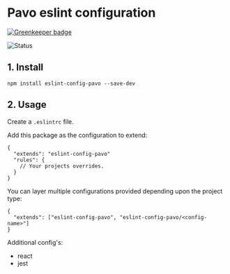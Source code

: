 # Pavo eslint configuration

[![Greenkeeper badge](https://badges.greenkeeper.io/jamiemagique/eslint-config-pavo.svg)](https://greenkeeper.io/)

![Status](https://david-dm.org/jamiemagique/eslint-config-pavo.svg)

## 1. Install

```
npm install eslint-config-pavo --save-dev
```

## 2. Usage

Create a `.eslintrc` file.

Add this package as the configuration to extend:

```
{
  "extends": "eslint-config-pavo"
  "rules": {
    // Your projects overrides.
  }
}
```

You can layer multiple configurations provided depending upon the project type:

```
{
  "extends": ["eslint-config-pavo", "eslint-config-pavo/<config-name>"]
}
```

Additional config's:

* react
* jest
